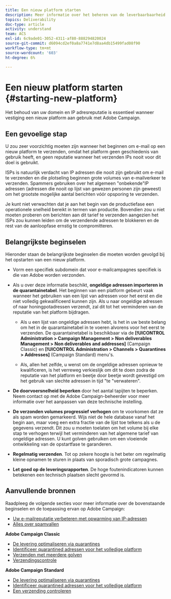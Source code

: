```yaml
---
title: Een nieuw platform starten
description: Meer informatie over het beheren van de leverbaarbaarheid bij het starten van een nieuw platform met Adobe Campaign.
topics: Deliverability
doc-type: article
activity: understand
team: ACS
exl-id: 6c9ade01-3052-4311-af80-888294820024
source-git-commit: d6094cd2ef0a8a7741e7d8aa4db15499fad08f90
workflow-type: tm+mt
source-wordcount: '603'
ht-degree: 6%

---
```


# Een nieuw platform starten {#starting-new-platform}

Het behoud van uw domein en IP adresreputatie is essentieel wanneer vestiging een nieuw platform aan gebruik met Adobe Campaign.

## Een gevoelige stap

U zou zeer voorzichtig moeten zijn wanneer het beginnen om e-mail op een nieuw platform te verzenden, omdat het platform geen geschiedenis van gebruik heeft, en geen reputatie wanneer het verzenden IPs nooit voor dit doel is gebruikt.

ISPs is natuurlijk verdacht van IP adressen die nooit zijn gebruikt om e-mail te verzenden en die plotseling beginnen grote volumes van e-mailverkeer te verzenden. Spammers gebruiken over het algemeen &quot;onbekende&quot;IP adressen (adressen die nooit op lijst van gewezen personen zijn geweest) om het grootste mogelijke aantal berichten vóór opsporing te verzenden.

Je kunt niet verwachten dat je aan het begin van de productiefase een operationele snelheid bereikt in termen van productie. Bovendien zou u niet moeten proberen om berichten aan dit tarief te verzenden aangezien het ISPs zou kunnen leiden om de verzendende adressen te blokkeren en de rest van de aanloopfase ernstig te compromitteren.

## Belangrijkste beginselen

Hieronder staan de belangrijkste beginselen die moeten worden gevolgd bij het opstarten van een nieuw platform.

* Vorm een specifiek subdomein dat voor e-mailcampagnes specifiek is die van Adobe worden verzonden.

* Als u over deze informatie beschikt, **ongeldige adressen importeren in de quarantainetabel**.
Het beginnen van een platform gebeurt vaak wanneer het gebruiken van een lijst van adressen voor het eerst en die niet volledig gekwalificeerd kunnen zijn. Als u naar ongeldige adressen of naar honingpotadressen verzendt, zal dit tot het verminderen van de reputatie van het platform bijdragen.

   * Als u een lijst van ongeldige adressen hebt, is het in uw beste belang om het in de quarantainetabel in te voeren alvorens voor het eerst te verzenden. De quarantainetabel is beschikbaar via de **[!UICONTROL Administration > Campaign Management > Non deliverables Management > Non deliverables and addresses]** (Campaign Classic) en **[!UICONTROL Administration > Channels > Quarantines > Addresses]** (Campaign Standard) menu&#39;s.

   * Als, allen het zelfde, u wenst om de ongeldige adressen opnieuw te kwalificeren, is het verreweg verkieslijk om dit te doen zodra de reputatie van het platform en beetje door beetje wordt gevestigd om het gebruik van slechte adressen in tijd &quot;te &quot;verwateren&quot;.

* **De doorvoersnelheid beperken** door het aantal tapijten te beperken. Neem contact op met de Adobe Campaign-beheerder voor meer informatie over het aanpassen van deze technische instelling.

* **De verzonden volumes progressief verhogen** om te voorkomen dat ze als spam worden gemarkeerd. Wijs niet de hele database vanaf het begin aan, maar voeg een extra fractie van de lijst toe telkens als u de gegevens verzendt. Dit zou u moeten toelaten om het volume bij elke stap te verhogen terwijl het verminderen van het algemene tarief van ongeldige adressen. U kunt golven gebruiken om een vloeiende ontwikkeling van de opstartfase te garanderen.

* **Regelmatig verzenden**. Tot op zekere hoogte is het beter om regelmatig kleine opnamen te sturen in plaats van sporadisch grote campagnes.
* **Let goed op de leveringsrapporten**. De hoge foutenindicatoren kunnen betekenen een technisch plaatsen slecht gevormd is.

## Aanvullende bronnen

Raadpleeg de volgende secties voor meer informatie over de bovenstaande beginselen en de toepassing ervan op Adobe Campaign:

* [Uw e-mailreputatie verbeteren met opwarming van IP-adressen](../../help/additional-resources/increase-reputation-with-ip-warming.md)
* [Alles over spamvallen](../../help/additional-resources/all-about-spam-traps.md)

**Adobe Campaign Classic**

* [De levering optimaliseren via quarantines](https://experienceleague.adobe.com/docs/campaign-classic/using/sending-messages/monitoring-deliveries/understanding-quarantine-management.html#optimizing-your-delivery-through-quarantines)
* [Identificeer quarantined adressen voor het volledige platform](https://experienceleague.adobe.com/docs/campaign-classic/using/sending-messages/monitoring-deliveries/understanding-quarantine-management.html#identifying-quarantined-addresses-for-the-entire-platform)
* [Verzenden met meerdere golven](https://experienceleague.adobe.com/docs/campaign-classic/using/sending-messages/key-steps-when-creating-a-delivery/steps-sending-the-delivery.html#sending-using-multiple-waves)
* [Verzendingscontrole](https://experienceleague.adobe.com/docs/campaign-classic/using/sending-messages/monitoring-deliveries/about-delivery-monitoring.html#sending-messages)

**Adobe Campaign Standard**

* [De levering optimaliseren via quarantines](https://experienceleague.adobe.com/docs/campaign-standard/using/testing-and-sending/monitoring-messages/understanding-quarantine-management.html#optimizing-your-delivery-through-quarantines)
* [Identificeer quarantined adressen voor het volledige platform](https://experienceleague.adobe.com/docs/campaign-standard/using/testing-and-sending/monitoring-messages/understanding-quarantine-management.html)
* [Een verzending controleren](https://experienceleague.adobe.com/docs/campaign-standard/using/testing-and-sending/monitoring-messages/monitoring-a-delivery.html?lang=nl)
